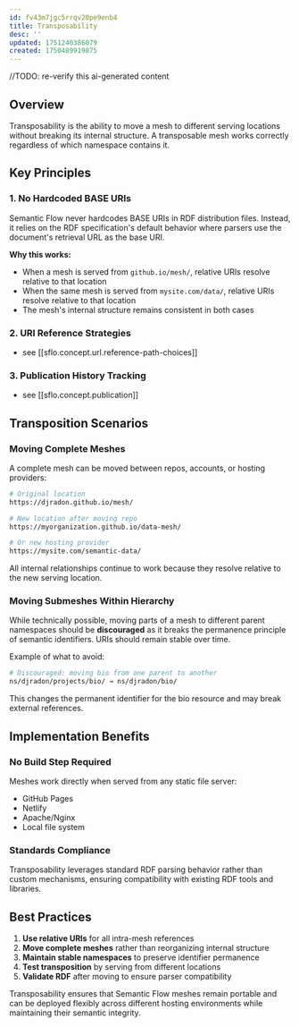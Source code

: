 ```yaml
---
id: fv43m7jgc5rrqv20pe9enb4
title: Transposability
desc: ''
updated: 1751240386079
created: 1750489919875
---
```


//TODO: re-verify this ai-generated content

## Overview

Transposability is the ability to move a mesh to different serving locations without breaking its internal structure. A transposable mesh works correctly regardless of which namespace contains it.

## Key Principles

### 1. No Hardcoded BASE URIs

Semantic Flow never hardcodes BASE URIs in RDF distribution files. Instead, it relies on the RDF specification's default behavior where parsers use the document's retrieval URL as the base URI.

**Why this works:**
- When a mesh is served from `github.io/mesh/`, relative URIs resolve relative to that location
- When the same mesh is served from `mysite.com/data/`, relative URIs resolve relative to that location
- The mesh's internal structure remains consistent in both cases

### 2. URI Reference Strategies

- see [[sflo.concept.url.reference-path-choices]]

### 3. Publication History Tracking

- see [[sflo.concept.publication]]

## Transposition Scenarios

### Moving Complete Meshes

A complete mesh can be moved between repos, accounts, or hosting providers:

```bash
# Original location
https://djradon.github.io/mesh/

# New location after moving repo
https://myorganization.github.io/data-mesh/

# Or new hosting provider
https://mysite.com/semantic-data/
```

All internal relationships continue to work because they resolve relative to the new serving location.

### Moving Submeshes Within Hierarchy

While technically possible, moving parts of a mesh to different parent namespaces should be **discouraged** as it breaks the permanence principle of semantic identifiers. URIs should remain stable over time.

Example of what to avoid:
```bash
# Discouraged: moving bio from one parent to another
ns/djradon/projects/bio/ → ns/djradon/bio/
```

This changes the permanent identifier for the bio resource and may break external references.

## Implementation Benefits

### No Build Step Required

Meshes work directly when served from any static file server:
- GitHub Pages
- Netlify  
- Apache/Nginx
- Local file system

### Standards Compliance

Transposability leverages standard RDF parsing behavior rather than custom mechanisms, ensuring compatibility with existing RDF tools and libraries.

## Best Practices

1. **Use relative URIs** for all intra-mesh references
2. **Move complete meshes** rather than reorganizing internal structure
3. **Maintain stable namespaces** to preserve identifier permanence
4. **Test transposition** by serving from different locations
5. **Validate RDF** after moving to ensure parser compatibility

Transposability ensures that Semantic Flow meshes remain portable and can be deployed flexibly across different hosting environments while maintaining their semantic integrity.
